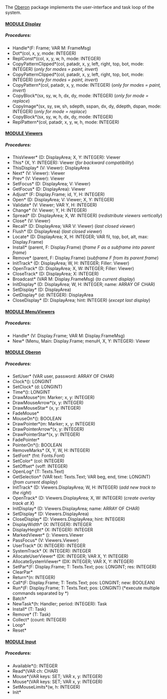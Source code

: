 The [Oberon](./Oberon/README.md) package implements the user-interface and task loop of the system.


#### [MODULE Display](https://github.com/io-core/Oberon/blob/main/Display.Mod)
##### Procedures:
* Handle*(F: Frame; VAR M: FrameMsg)
* Dot*(col, x, y, mode: INTEGER)
* ReplConst*(col, x, y, w, h, mode: INTEGER)
* CopyPatternClipped*(col, patadr, x, y, left, right, top, bot, mode: INTEGER)  (*only for modes = paint, invert*)
* CopyPatternClipped*(col, patadr, x, y, left, right, top, bot, mode: INTEGER)  (*only for modes = paint, invert*)
* CopyPattern*(col, patadr, x, y, mode: INTEGER)  (*only for modes = paint, invert*)
* CopyBlock*(sx, sy, w, h, dx, dy, mode: INTEGER) (*only for mode = replace*)
* CopyImage*(sx, sy, sw, sh, sdepth, sspan, dx, dy, ddepth, dspan, mode: INTEGER) (*only for mode = replace*)
* CopyBlock*(sx, sy, w, h, dx, dy, mode: INTEGER)
* ReplPattern*(col, patadr, x, y, w, h, mode: INTEGER)

#### [MODULE Viewers](https://github.com/io-core/Oberon/blob/main/Viewers.Mod)
##### Procedures:
* ThisViewer* (D: DisplayArea; X, Y: INTEGER): Viewer
* This* (X, Y: INTEGER): Viewer  (*for backward compatibility*)
* ThisDisplay* (V: Viewer): DisplayArea
* Next* (V: Viewer): Viewer
* Prev* (V: Viewer): Viewer
* SetFocus* (D: DisplayArea; V: Viewer)
* GetFocus* (D: DisplayArea): Viewer
* Adjust* (F: Display.Frame; id, Y, H: INTEGER)
* Open* (D: DisplayArea; V: Viewer; X, Y: INTEGER)
* Validate* (V: Viewer; VAR Y, H: INTEGER)
* Change* (V: Viewer; Y, H: INTEGER)
* Spread* (D: DisplayArea; X, W: INTEGER) (*redistribute viewers vertically*)
* Close* (V: Viewer)
* Recall* (D: DisplayArea; VAR V: Viewer) (*last closed viewer*)
* Flush* (D: DisplayArea) (*last closed viewer*)
* Locate* (D: DisplayArea; X, H: INTEGER; VAR fil, top, bot, alt, max: Display.Frame)
* Install* (parent, F: Display.Frame) (*frame F as a subframe into parent frame*)
* Remove* (parent, F: Display.Frame) (*subframe F from its parent frame*)
* InitTrack* (D: DisplayArea; W, H: INTEGER; Filler: Viewer)
* OpenTrack* (D: DisplayArea; X, W: INTEGER; Filler: Viewer)
* CloseTrack* (D: DisplayArea; X: INTEGER)
* Broadcast* (VAR M: Display.FrameMsg) (*to current display*)
* InitDisplay* (D: DisplayArea; W, H: INTEGER; name: ARRAY OF CHAR)
* SetDisplay* (D: DisplayArea)
* GetDisplay* (id: INTEGER): DisplayArea
* CloseDisplay* (D: DisplayArea; hint: INTEGER) (*except last display*)

#### [MODULE MenuViewers](https://github.com/io-core/Oberon/blob/main/MenuViewers.Mod)
##### Procedures:
* Handle* (V: Display.Frame; VAR M: Display.FrameMsg)
* New* (Menu, Main: Display.Frame; menuH, X, Y: INTEGER): Viewer

#### [MODULE Oberon](https://github.com/io-core/Oberon/blob/main/Oberon.Mod)
##### Procedures:
* SetUser* (VAR user, password: ARRAY OF CHAR)
* Clock*(): LONGINT
* SetClock* (d: LONGINT)
* Time*(): LONGINT
* DrawMouse*(m: Marker; x, y: INTEGER)
* DrawMouseArrow*(x, y: INTEGER)
* DrawMouseStar* (x, y: INTEGER)
* FadeMouse*
* MouseOn*(): BOOLEAN
* DrawPointer*(m: Marker; x, y: INTEGER)
* DrawPointerArrow*(x, y: INTEGER)
* DrawPointerStar*(x, y: INTEGER)
* FadePointer*
* PointerOn*(): BOOLEAN
* RemoveMarks* (X, Y, W, H: INTEGER)
* SetFont* (fnt: Fonts.Font)
* SetColor* (col: INTEGER)
* SetOffset* (voff: INTEGER)
* OpenLog* (T: Texts.Text)
* GetSelection* (VAR text: Texts.Text; VAR beg, end, time: LONGINT) (*from current display*)
* InitTrack* (D: Viewers.DisplayArea; W, H: INTEGER) (*add new track to the right*)
* OpenTrack* (D: Viewers.DisplayArea; X, W: INTEGER) (*create overlay track at X*)
* InitDisplay* (D: Viewers.DisplayArea; name: ARRAY OF CHAR)
* SetDisplay* (D: Viewers.DisplayArea)
* CloseDisplay* (D: Viewers.DisplayArea; hint: INTEGER)
* DisplayWidth* (X: INTEGER): INTEGER
* DisplayHeight* (X: INTEGER): INTEGER
* MarkedViewer* (): Viewers.Viewer
* PassFocus* (V: Viewers.Viewer)
* UserTrack* (X: INTEGER): INTEGER
* SystemTrack* (X: INTEGER): INTEGER
* AllocateUserViewer* (DX: INTEGER; VAR X, Y: INTEGER)
* AllocateSystemViewer* (DX: INTEGER; VAR X, Y: INTEGER)
* SetPar*(F: Display.Frame; T: Texts.Text; pos: LONGINT; res: INTEGER)
* ClearPar*
* Return*(n: INTEGER)
* Call*(F: Display.Frame; T: Texts.Text; pos: LONGINT; new: BOOLEAN)
* Run*(F: Display.Frame; T: Texts.Text; pos: LONGINT)  (*execute multiple commands separated by  *)
* Batch*
* NewTask*(h: Handler; period: INTEGER): Task
* Install* (T: Task)
* Remove* (T: Task)
* Collect* (count: INTEGER)
* Loop*
* Reset*

#### [MODULE Input](https://github.com/io-core/Oberon/blob/main/Input.Mod)
##### Procedures:
* Available*(): INTEGER
* Read*(VAR ch: CHAR)
* Mouse*(VAR keys: SET; VAR x, y: INTEGER)
* Mouse*(VAR keys: SET; VAR x, y: INTEGER)
* SetMouseLimits*(w, h: INTEGER)
* Init*
